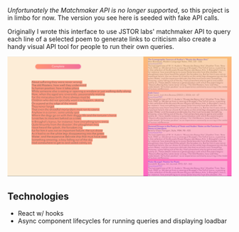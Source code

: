 *Unfortunately the Matchmaker API is no longer supported*, so this project is in limbo for now. The version you see here is seeded with fake API calls.

Originally I wrote this interface to use JSTOR labs' matchmaker API to query each line of a selected poem to generate links to criticism
also create a handy visual API tool for people to run their own queries. 


![picture of design](/public/Capture.PNG)

## Technologies
* React w/ hooks
* Async component lifecycles for running queries and displaying loadbar
